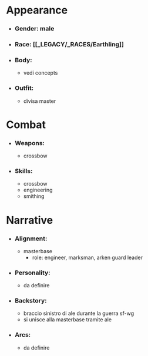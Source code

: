 # Appearance

- ### Gender: male
- ### Race: [[_LEGACY/_RACES/Earthling]]
- ### Body:
	- vedi concepts
- ### Outfit:
	- divisa master

# Combat

- ### Weapons:
	- crossbow

- ### Skills:
	- crossbow
	- engineering
	- smithing

# Narrative

- ### Alignment:
	- masterbase
		- role: engineer, marksman, arken guard leader
- ### Personality:
	- da definire
- ### Backstory:
	- braccio sinistro di ale durante la guerra sf-wg
	- si unisce alla masterbase tramite ale
- ### Arcs:
	- da definire